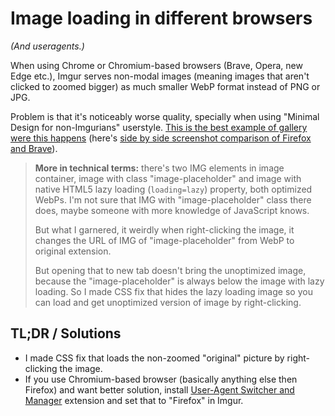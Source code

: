# Image loading in different browsers
*(And useragents.)*

When using Chrome or Chromium-based browsers (Brave, Opera, new Edge etc.), Imgur serves non-modal images (meaning images that aren't clicked to zoomed bigger) as much smaller WebP format instead of PNG or JPG.

Problem is that it's noticeably worse quality, specially when using "Minimal Design for non-Imgurians" userstyle. [This is the best example of gallery were this happens](https://imgur.com/gallery/ku9zlNu) (here's [side by side screenshot comparison of Firefox and Brave](../../raw/master/quality_example.jpg)).

> **More in technical terms:** there's two IMG elements in image container, image with class "image-placeholder" and image with native HTML5 lazy loading (`loading=lazy`) property, both optimized WebPs. I'm not sure that IMG with "image-placeholder" class there does, maybe someone with more knowledge of JavaScript knows.
> 
> But what I garnered, it weirdly when right-clicking the image, it changes the URL of IMG of "image-placeholder" from WebP to original extension.
> 
> But opening that to new tab doesn't bring the unoptimized image, because the "image-placeholder" is always below the image with lazy loading. So I made CSS fix that hides the lazy loading image so you can load and get unoptimized version of image by right-clicking.

## TL;DR / Solutions

- I made CSS fix that loads the non-zoomed "original" picture by right-clicking the image.
- If you use Chromium-based browser (basically anything else then Firefox) and want better solution, install [User-Agent Switcher and Manager](https://chrome.google.com/webstore/detail/user-agent-switcher-and-m/bhchdcejhohfmigjafbampogmaanbfkg) extension and set that to "Firefox" in Imgur.